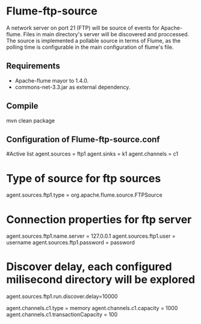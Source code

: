 Flume-ftp-source
================
A network server on port 21 (FTP) will be source of events for Apache-flume. Files in main directory's server will be discovered and proccessed. The source is implemented a pollable source in terms of Flume, as the polling time is configurable in the main configuration of flume's file.

Requirements
------------
- Apache-flume mayor to 1.4.0.
- commons-net-3.3.jar as external dependency.

Compile
-------
mvn clean package

Configuration of Flume-ftp-source.conf
--------------------------------------
#Active list
agent.sources = ftp1
agent.sinks = k1
agent.channels = c1 

# Type of source for ftp sources
agent.sources.ftp1.type = org.apache.flume.source.FTPSource

# Connection properties for ftp server
agent.sources.ftp1.name.server = 127.0.0.1
agent.sources.ftp1.user = username
agent.sources.ftp1.password = password

# Discover delay, each configured milisecond directory will be explored
agent.sources.ftp1.run.discover.delay=10000

agent.channels.c1.type = memory
agent.channels.c1.capacity = 1000
agent.channels.c1.transactionCapacity = 100
